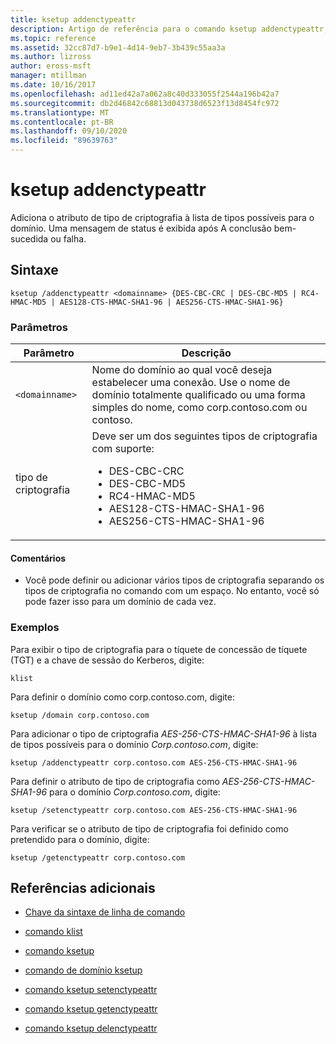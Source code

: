 ```yaml
---
title: ksetup addenctypeattr
description: Artigo de referência para o comando ksetup addenctypeattr, que adiciona o atributo de tipo de criptografia à lista de tipos possíveis para o domínio.
ms.topic: reference
ms.assetid: 32cc87d7-b9e1-4d14-9eb7-3b439c55aa3a
ms.author: lizross
author: eross-msft
manager: mtillman
ms.date: 10/16/2017
ms.openlocfilehash: ad11ed42a7a062a8c40d333055f2544a196b42a7
ms.sourcegitcommit: db2d46842c68813d043738d6523f13d8454fc972
ms.translationtype: MT
ms.contentlocale: pt-BR
ms.lasthandoff: 09/10/2020
ms.locfileid: "89639763"
---
```

# <a name="ksetup-addenctypeattr"></a>ksetup addenctypeattr

Adiciona o atributo de tipo de criptografia à lista de tipos possíveis para o domínio. Uma mensagem de status é exibida após A conclusão bem-sucedida ou falha.

## <a name="syntax"></a>Sintaxe

```
ksetup /addenctypeattr <domainname> {DES-CBC-CRC | DES-CBC-MD5 | RC4-HMAC-MD5 | AES128-CTS-HMAC-SHA1-96 | AES256-CTS-HMAC-SHA1-96}
```

### <a name="parameters"></a>Parâmetros

| Parâmetro | Descrição |
| --------- | ----------- |
| `<domainname>` | Nome do domínio ao qual você deseja estabelecer uma conexão. Use o nome de domínio totalmente qualificado ou uma forma simples do nome, como corp.contoso.com ou contoso. |
| tipo de criptografia | Deve ser um dos seguintes tipos de criptografia com suporte:<ul><li>DES-CBC-CRC</li><li>DES-CBC-MD5</li><li>RC4-HMAC-MD5</li><li>AES128-CTS-HMAC-SHA1-96</li><li>AES256-CTS-HMAC-SHA1-96</li></ul> |

#### <a name="remarks"></a>Comentários

- Você pode definir ou adicionar vários tipos de criptografia separando os tipos de criptografia no comando com um espaço. No entanto, você só pode fazer isso para um domínio de cada vez.

### <a name="examples"></a>Exemplos

Para exibir o tipo de criptografia para o tíquete de concessão de tíquete (TGT) e a chave de sessão do Kerberos, digite:

```
klist
```

Para definir o domínio como corp.contoso.com, digite:

```
ksetup /domain corp.contoso.com
```

Para adicionar o tipo de criptografia *AES-256-CTS-HMAC-SHA1-96* à lista de tipos possíveis para o domínio *Corp.contoso.com*, digite:

```
ksetup /addenctypeattr corp.contoso.com AES-256-CTS-HMAC-SHA1-96
```

Para definir o atributo de tipo de criptografia como *AES-256-CTS-HMAC-SHA1-96* para o domínio *Corp.contoso.com*, digite:

```
ksetup /setenctypeattr corp.contoso.com AES-256-CTS-HMAC-SHA1-96
```

Para verificar se o atributo de tipo de criptografia foi definido como pretendido para o domínio, digite:

```
ksetup /getenctypeattr corp.contoso.com
```

## <a name="additional-references"></a>Referências adicionais

- [Chave da sintaxe de linha de comando](command-line-syntax-key.md)

- [comando klist](klist.md)

- [comando ksetup](ksetup.md)

- [comando de domínio ksetup](ksetup-domain.md)

- [comando ksetup setenctypeattr](ksetup-setenctypeattr.md)

- [comando ksetup getenctypeattr](ksetup-getenctypeattr.md)

- [comando ksetup delenctypeattr](ksetup-delenctypeattr.md)
